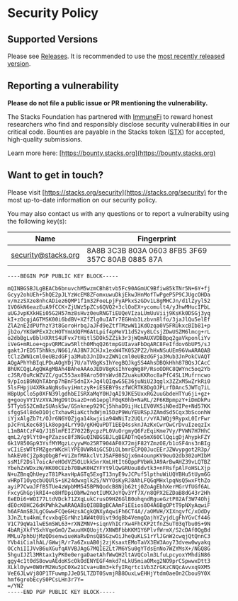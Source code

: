 # Security Policy


## Supported Versions
Please see [Releases](https://github.com/stacks-network/stacks-blockchain/releases). It is recommended to use the [most recently released version](https://github.com/stacks-network/stacks-blockchain/releases/latest).


## Reporting a vulnerability
**Please do not file a public issue or PR mentioning the vulnerability.**

The Stacks Foundation has partnered with [ImmuneFi](https://immunefi.com/) to reward honest researchers who find and responsibly disclose security vulnerabilities in our critical code. Bounties are payable in the Stacks token ([STX](https://www.coingecko.com/en/coins/stacks)) for accepted, high-quality submissions.

Learn more here: [https://bounty.stacks.org](https://bounty.stacks.org)

## Want to get in touch?

Please visit [https://stacks.org/security](https://stacks.org/security) for the most up-to-date information on our security policy.

You may also contact us with any questions or to report a vulnerabilty using the following key(s):


| Name | Fingerprint          |
| ------- | ------------------ |
| security@stacks.org   | 8A8B 3C3B 803A 0603 8FB5 3F69 357C 80AB 0885 87A |


```
----BEGIN PGP PUBLIC KEY BLOCK-----

mQINBGSBJLgBEACb6bnuvchM5wzmCBh8tvb5Fc90AGmUC9Bfiw85kTNr5N+6Y+fj
Gcyy2ohUEh+5hQE2pJLYzWcEM8ZFomxuwuDkjEkwJHnMofTwPgeP5P9CJUgcOHDa
v/mzzSXze8nhcADiez6QMP1f1m32FoeLpjFyAPkxSzGDv1L8gMHCJn/d1lZyyl52
1VO6kN6eazEuA9fCCK+ZjUWz5pZCs6QVQ2+3clOoEX+ycomult4/yJhwMHucIPbL
uUGJvpKXkHEi05G2H57mz8sHvz0euRNGTiEUQeVIzaLUmUuViij9KsKk0DSGj3yq
kI+zOcgjAGTMSK00i6bdBV+XZfZlg0uIATr7EGHnb3Lzbvn8lfo/3jaJlQu5elEf
ZlA2nE2dPUfhzY3t8GoroHrbqJaJFd9eZtfTMzwW11KdOzqa0V5FRUkxcBIb81+p
jb2o/YKGWPExX2cHOTYmUdQFM6AtLpif4pMeV11d52vy8LCsjZDwUSZM6lmcg+rL
o2dbBgLvBblHXRtS4UFvx7tHitl5DOk5ZZik3r3jWQmAUXVDBBpq2gaVkponliYv
iVeG+mRLoe+qpvQRMCaw5Rlth0MhqQ26tmpGUIavaFbDqARC8FeIfdov6bUP5/sJ
gaktJrED5T5hNks/N661/AJ8N7JCHJx1exW4TK052PZ2/hHxNSuUEm96VwARAQAB
tClzZWN1cml0eUBzdGFja3Mub3JnIDxzZWN1cml0eUBzdGFja3Mub3JnPokCVAQT
AQgAPhYhBIqLPDuAOgYDj7U/aTV8gKsIhYegBQJkgSS4AhsDBQkHhh87BQsJCAcC
BhUKCQgLAgQWAgMBAh4BAheAAAoJEDV8gKsIhYegWg8P/RsoODRC8QWYnc5oq2Yb
cJSR/0uRcWZVZC/guC553ax89Aro50YsWvd8Z2uakuKKRoc8aPfC4SL1Mufrncwo
9/pIoiB9NQhTAbnp7hBnF5dnIX+Jq4lQIqwG5E36juNiU23qglx3ZZxM5wZrkRi0
5lsFHpjU4XRkaNgNs6vyiHmtzyR+iESEBY9szfWCRTK8DgOJPLrfDAnc5JWTq7iL
H8pUpClo5p0XFN39lgdhbEISRXaMqY0HJqAI9JKE5UxxRG2uuGbdeHTYu6ji+gz+
g+gooyVYIVzXVAJHgD9tDsazD+n61epglF0qK0hb+NaRL/2F6KBpmpzY+iDmDkPu
5TTybS52Cm8zSUAsk5w/GSnknep929Cj5hhaD9ijHcLEV0VKSiN0edIPe+Nd57KK
sfggS4l8deD1OjcTxhawRiaKcthdWjm15DzP9WuYEURSpJZAmdSd5Cqx3bSconhW
iYjxAlgZb7t/OJr6N6YQZjga14kwjxia94WNiTz2UQLr/vYAJWQj9RypxL0IrFwr
pJcFnLKec68jLk8opg4LrY9O/gKHQuPDT1EEQ4ssknJAzKxCwrOwCrDvuIzeqzIx
L1mBAtCzF4Q/J1BlmFEIZ7022BycpzPL0VuOrgmyQ6FzEqiKme7Vy/PVWN7H7HhC
qmL2/g9lYt0+gPZazsc8f3NGuQINBGSBJLgBEADTnQe5mX60ClQqigDjAhypkFZY
6k1V850Gp93YsfMYMgzLcyywMo25RT904AF0X72mjF82YZmzOE/b1oSF4ns3nBIg
vCIiEsWTtFMZgerWKcHlYPE0VWR4iGC5DiOLbmrECPQ0JucEErJZWvypgot2R3p/
hAkEV0CjZp8qObgBf+ViZmfMAkclVtJ5AFB0SQjx6m4ounpKV9euO2db302oMIbM
ssM1F2Dsl7oicAreHOdVZ5OLUkk5nrXmLHtIt6QppPVbWkJA9ArBwAHZ39vLQTBZ
YbehZxWDxzW/HK00CEzb70BwK0HZYFYt9lQwGRUou8dvtk3+nFRsfpAlFoHSLXjp
N+uZBnqQhUeyzT81PkavHpAGTq5ExgT13nyE9vJCPuf5lpthuWiUQYBHu5tUym6G
vHRpT1OyqcbUQUlS+iK24dwxglk2S/NYYOsKyRJ8AhLFQGqMHxlpqNsQ5wxFthZo
ayiP7CwaJFfB5TUe4zWpbMM545BPNQodcB8Njb62tj0ZoAgEbhXerMGrVfUGf6AL
FxcyGhGpjkRI4+e8HfDpiObMw2notIUMXJoYQv3Yf7X/n8QPX2EZDaB8dG43r2Hh
EeEDi6+WOI77LtdVDck71ZXqLukCrusO9HZ6GlB0ohqndRgueGztP82Af3W74Ohj
dEOcK0HC26dKPWhk2wARAQABiQI8BBgBCAAmFiEEios8O4A6BgOPtT9pNXyAqwiF
h6AFAmSBJLgCGwwFCQeGHzsACgkQNXyAqwiFh6CT4A//aOMVH/XIXngvfC/xOdDy
3JnZLtu4kmLfcvxbqEGrNhz1AW4t0Uivt9dgBb4VemgQajhYZyjdLgFhYGvCf446
V1C79qWa1lwESmSWL63+rXNZMNV+siqnVhICrXw4FhCKP2tfnZ5uT03qTbu0S+9N
4bARjXkfYSxhVqeGmO/ZwuuHXQUojt/XNWBFbbKKM1Y6PlvfWrmX/S2cDAf0QgBd
MMLu7phbUjMzQDsenwiueWaRvDnsQB5GzwOiJheQuKLS1rYlJGnW2cwqjQtQnnC3
YVb4iCialhAL/GWwjR/r7a6ZxuAB0j2zjKsaxtEMoTaVX3EW3Aoy73dvew0wyakq
OCchiIIJVvB6uXGufqAVVBJAgG7MQIEZLt7M6YSu0gYTdsEnNo7WZYMsX+/NGQ8G
5hguIJZl3MRtax1yPK0e0ergaDaetAhfWwQH2ltAVQColm3LfuLpcyoxYMhdiN86
ggy4c1t0dS8owuAEdoKScOkOdENYEGF4mkd7nLkU5miaOMxg2NO9prCSpwwxDtt3
XLkl0yw+0W0rM2Wu5pC0Xw21Cva+uBm3+kfyIRqrtc1Vb3ZrGKzCNQcAvvxq9XM5
VeE6JLwVj8OP1TFuwmpJJeD5LTZDT0SvmjRB8OuxLwEHHjYtdm0ae0n2Cbou9Y0X
hmf6grobEcyS0PCsLHn3r7Y=
=/YN2
-----END PGP PUBLIC KEY BLOCK-----
```



